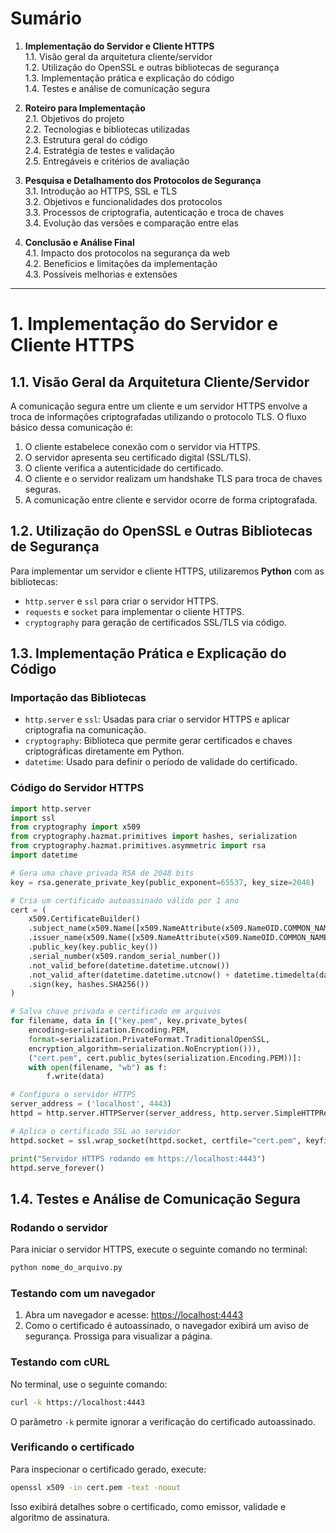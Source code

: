 # **Sumário**

1. **Implementação do Servidor e Cliente HTTPS**\
   1.1. Visão geral da arquitetura cliente/servidor\
   1.2. Utilização do OpenSSL e outras bibliotecas de segurança\
   1.3. Implementação prática e explicação do código\
   1.4. Testes e análise de comunicação segura

2. **Roteiro para Implementação**\
   2.1. Objetivos do projeto\
   2.2. Tecnologias e bibliotecas utilizadas\
   2.3. Estrutura geral do código\
   2.4. Estratégia de testes e validação\
   2.5. Entregáveis e critérios de avaliação

3. **Pesquisa e Detalhamento dos Protocolos de Segurança**\
   3.1. Introdução ao HTTPS, SSL e TLS\
   3.2. Objetivos e funcionalidades dos protocolos\
   3.3. Processos de criptografia, autenticação e troca de chaves\
   3.4. Evolução das versões e comparação entre elas

4. **Conclusão e Análise Final**\
   4.1. Impacto dos protocolos na segurança da web\
   4.2. Benefícios e limitações da implementação\
   4.3. Possíveis melhorias e extensões

---

# **1. Implementação do Servidor e Cliente HTTPS**

## **1.1. Visão Geral da Arquitetura Cliente/Servidor**

A comunicação segura entre um cliente e um servidor HTTPS envolve a troca de informações criptografadas utilizando o protocolo TLS. O fluxo básico dessa comunicação é:

1. O cliente estabelece conexão com o servidor via HTTPS.
2. O servidor apresenta seu certificado digital (SSL/TLS).
3. O cliente verifica a autenticidade do certificado.
4. O cliente e o servidor realizam um handshake TLS para troca de chaves seguras.
5. A comunicação entre cliente e servidor ocorre de forma criptografada.

## **1.2. Utilização do OpenSSL e Outras Bibliotecas de Segurança**

Para implementar um servidor e cliente HTTPS, utilizaremos **Python** com as bibliotecas:

- `http.server` e `ssl` para criar o servidor HTTPS.
- `requests` e `socket` para implementar o cliente HTTPS.
- `cryptography` para geração de certificados SSL/TLS via código.

## **1.3. Implementação Prática e Explicação do Código**

### **Importação das Bibliotecas**

- `http.server` e `ssl`: Usadas para criar o servidor HTTPS e aplicar criptografia na comunicação.
- `cryptography`: Biblioteca que permite gerar certificados e chaves criptográficas diretamente em Python.
- `datetime`: Usado para definir o período de validade do certificado.

### **Código do Servidor HTTPS**

```python
import http.server
import ssl
from cryptography import x509
from cryptography.hazmat.primitives import hashes, serialization
from cryptography.hazmat.primitives.asymmetric import rsa
import datetime

# Gera uma chave privada RSA de 2048 bits
key = rsa.generate_private_key(public_exponent=65537, key_size=2048)

# Cria um certificado autoassinado válido por 1 ano
cert = (
    x509.CertificateBuilder()
    .subject_name(x509.Name([x509.NameAttribute(x509.NameOID.COMMON_NAME, "localhost")]))
    .issuer_name(x509.Name([x509.NameAttribute(x509.NameOID.COMMON_NAME, "localhost")]))
    .public_key(key.public_key())
    .serial_number(x509.random_serial_number())
    .not_valid_before(datetime.datetime.utcnow())
    .not_valid_after(datetime.datetime.utcnow() + datetime.timedelta(days=365))
    .sign(key, hashes.SHA256())
)

# Salva chave privada e certificado em arquivos
for filename, data in [("key.pem", key.private_bytes(
    encoding=serialization.Encoding.PEM,
    format=serialization.PrivateFormat.TraditionalOpenSSL,
    encryption_algorithm=serialization.NoEncryption())),
    ("cert.pem", cert.public_bytes(serialization.Encoding.PEM))]:
    with open(filename, "wb") as f:
        f.write(data)

# Configura o servidor HTTPS
server_address = ('localhost', 4443)
httpd = http.server.HTTPServer(server_address, http.server.SimpleHTTPRequestHandler)

# Aplica o certificado SSL ao servidor
httpd.socket = ssl.wrap_socket(httpd.socket, certfile="cert.pem", keyfile="key.pem", server_side=True)

print("Servidor HTTPS rodando em https://localhost:4443")
httpd.serve_forever()
```

## **1.4. Testes e Análise de Comunicação Segura**

### **Rodando o servidor**
Para iniciar o servidor HTTPS, execute o seguinte comando no terminal:
```sh
python nome_do_arquivo.py
```

### **Testando com um navegador**
1. Abra um navegador e acesse: [https://localhost:4443](https://localhost:4443)
2. Como o certificado é autoassinado, o navegador exibirá um aviso de segurança. Prossiga para visualizar a página.

### **Testando com cURL**
No terminal, use o seguinte comando:
```sh
curl -k https://localhost:4443
```
O parâmetro `-k` permite ignorar a verificação do certificado autoassinado.

### **Verificando o certificado**
Para inspecionar o certificado gerado, execute:
```sh
openssl x509 -in cert.pem -text -noout
```
Isso exibirá detalhes sobre o certificado, como emissor, validade e algoritmo de assinatura.

